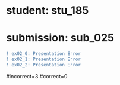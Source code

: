 # student: stu_185
# submission: sub_025

```diff
! ex02_0: Presentation Error
! ex02_1: Presentation Error
! ex02_2: Presentation Error
```
#incorrect=3
#correct=0
